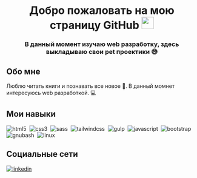 <h1 align="center">Добро пожаловать на мою страницу GitHub <img src="https://github.com/blackcater/blackcater/raw/main/images/Hi.gif" height="32"/></h1>
<h3 align="center">В данный момент изучаю web разработку, здесь выкладываю свои pet проектики &#128517 </h3>

## Обо мне
<p> Люблю читать книги и познавать все новое &#128214. В данный момнет интересуюсь web разработкой. &#128187 </p>

## Мои навыки
<img alt="html5" src="https://img.shields.io/badge/html-E34F26.svg?&style=for-the-badge&logo=html5&logoColor=fff" />&nbsp;
<img alt="css3" src="https://img.shields.io/badge/css-1572B6.svg?&style=for-the-badge&logo=css3&logoColor=fff" />&nbsp;
<img alt="sass" src="https://img.shields.io/badge/sass-CF649A.svg?&style=for-the-badge&logo=sass&logoColor=fff" />&nbsp;
<img alt="tailwindcss" src="https://img.shields.io/badge/tailwindcss-06B6D4.svg?&style=for-the-badge&logo=tailwindcss&logoColor=fff" />&nbsp;
<img alt="gulp" src="https://img.shields.io/badge/gulp-CF4647.svg?&style=for-the-badge&logo=gulp&logoColor=fff" />&nbsp;
<img alt="javascript" src="https://img.shields.io/badge/javascript-F7DF1E.svg?&style=for-the-badge&logo=javascript&logoColor=fff" />&nbsp;
<img alt="bootstrap" src="https://img.shields.io/badge/bootstrap-7610F7.svg?&style=for-the-badge&logo=bootstrap&logoColor=fff" />&nbsp;
<img alt="gnubash" src="https://img.shields.io/badge/gnubash-4EAA25.svg?&style=for-the-badge&logo=gnubash&logoColor=fff" />&nbsp;
<img alt="linux" src="https://img.shields.io/badge/linux-FCC624.svg?&style=for-the-badge&logo=linux&logoColor=fff" />&nbsp;

## Социальные сети
<a href="https://www.linkedin.com/in/%D0%B0%D0%BB%D0%B5%D0%BA%D1%81%D0%B0%D0%BD%D0%B4%D1%80-%D0%BE%D0%B2%D1%87%D0%B0%D1%80%D0%BE%D0%B2-8524531bb/" target="_blank"><img alt="linkedin" src="https://img.shields.io/badge/linkedin-0A66C2.svg?&style=for-the-badge&logo=linkedin&logoColor=fff" /></a>
